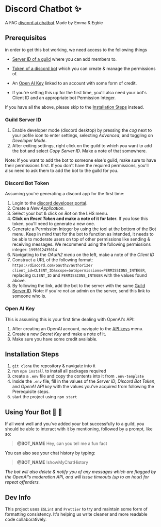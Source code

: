 # Discord Chatbot ✨

A FAC [discord ai chatbot](https://learn.foundersandcoders.com/course/syllabus/foundation/node/project/)
Made by Emma & Egbie

## Prerequisites

in order to get this bot working, we need access to the following things

- [Server ID of a guild](#guild-server-id) where you can add members to.
- [Token of a discord bot](#discord-bot-token) which you can create & manage the permissions of.
- An [Open AI Key](#open-ai-key) linked to an account with some form of credit.

- If you're setting this up for the first time, you'll also need your bot's Client ID and an appropriate bot Permission Integer.

If you have all the above, please skip to the
[Installation Steps](#installation-steps) instead.

### Guild Server ID

1. Enable developer mode (discord desktop) by pressing the _cog_ next to your pofile icon to enter settings, selecting _Advanced_, and toggling on _Developer Mode_.
2. After exiting settings, right click on the guild to which you want to add the bot and select _Copy Server ID_. Make a note of that somewhere.

Note: If you want to add the bot to someone else's guild, make sure to have their permissions first. If you don't have the required permissions, you'll also need to ask them to add the bot to the guild for you.

### Discord Bot Token

Assuming you're generating a discord app for the first time:

1. Login to the [discord developer portal](https://discord.com/developers/applications).
2. Create a _New Application_.
3. Select your bot & click on _Bot_ on the LHS menu.
4. **Click on _Reset Token_ and make a note of it for later**. If you lose this token, you'll need to generate a new one.
5. Generate a Permission Integer by using the tool at the bottom of the Bot menu. Keep in mind that for the bot to function as intended, it needs to be able to moderate users on top of other permissions like sending & receiving messages. We recommend using the following permissions integer: `1995012435014`
6. Navigating to the _OAuth2 menu_ on the left, make a note of the _Client ID_
7. Construct a URL of the following format: `https://discord.com/oauth2/authorize?client_id=CLIENT_ID&scope=bot&permissions=PERMISSIONS_INTEGER`, replacing `CLIENT_ID` and `PERMISSIONS_INTEGER` with the values found above.
8. By following the link, add the bot to the server with the same [Guild Server ID](#guild-server-id). Note: if you're not an admin on the server, send this link to someone who is.

### Open AI Key

This is assuming this is your first time dealing with OpenAI's API:

1. After creating an OpenAI account, navigate to the [API keys](https://platform.openai.com/api-keys) menu.
2. Create a new _Secret Key_ and make a note of it.
3. Make sure you have some credit available.

## Installation Steps

1. `git clone` the repository & navigate into it
2. run `npm install` to install all packages required
3. create a `.env` file and copy the contents into it from `.env-template`
4. Inside the `.env` file, fill in the values of the _Server ID_, _Discord Bot Token_, and _OpenAI API key_ with the values you've acquired from following the Prerequisite steps.
5. start the project using `npm start`

## Using Your Bot 🤖 💬

If all went well and you've added your bot successfully to a guild, you should be able to interact with it by mentioning, followed by a prompt, like so:

> **@BOT_NAME** Hey, can you tell me a fun fact

You can also see your chat history by typing:

> **@BOT_NAME** !showMyChatHistory

_The bot will also delete & notify you of any messages which are flagged by the OpenAI's moderation API, and will issue timeouts (up to an hour) for repeat offenders._

## Dev Info

This project uses `ESLint` and `Prettier` to try and maintain some form of formatting consistency. It's helping us write cleaner and more readable code collaboratively.
